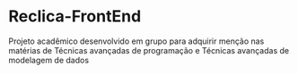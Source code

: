 # Reclica-FrontEnd
Projeto acadêmico desenvolvido em grupo para adquirir menção nas matérias de Técnicas avançadas de programação e Técnicas avançadas de modelagem de dados
